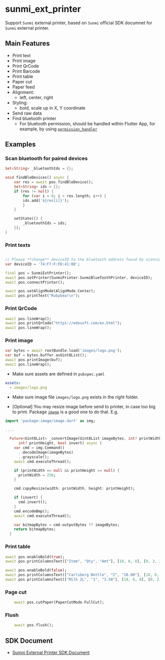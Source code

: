 # sunmi_ext_printer

Support `Sunmi` external printer, based on `Sunmi` official SDK documnet for `Sunmi` external printer.

## Main Features

- Print text
- Print image
- Print QrCode
- Print Barcode
- Print table
- Paper cut
- Paper feed
- Alignment:
  - left, center, right
- Styling:
  - bold, scale up in X, Y coordinate
- Send raw data
- Find bluetooth printer
  - For bluetooth permission, should be handled within Flutter App, for example, by using [`permission_handler`](https://pub.dev/packages/permission_handler)

## Examples

### Scan bluetooth for paired devices

```dart
Set<String> _bluetoothIds = {};

void findBleDevices() async {
    var res = await pos.findBleDevice();
    Set<String> ids = {};
    if (res != null) {
        for (var i = 0; i < res.length; i++) {
        ids.add('${res[i]}');
        }
    }

    setState(() {
        _bluetoothIds = ids;
    });
}

```

### Print texts

```dart

// Please **change** deviceID to the bluetooth address found by scanning result
var deviceID = '74:F7:F:FD:41:0D';

final pos = SunmiExtPrinter();
await pos.setPrinter(SunmiPrinter.SunmiBlueToothPrinter, deviceID);
await pos.connectPrinter();

await pos.setAlignMode(AlignMode.Center);
await pos.printText("Rubybear\n");

```

### Print QrCode

```dart
await pos.lineWrap();
await pos.printQrCode("https://edesoft.com/en.html");
await pos.lineWrap();
```

### Print image

```dart
var bytes = await rootBundle.load('images/logo.png');
var buf = bytes.buffer.asUint8List();
await pos.printImage(buf);
await pos.lineWrap();
```

- Make sure assets are defined in `pubspec.yaml`

```yaml
assets:
  - images/logo.png
```

- Make sure image file `images/logo.png` exists in the right folder.

- [Optional] You may resize image before send to printer, in case too big to print. Package [`image`](https://pub.dev/packages/image) is a good one to do that. E.g.

```dart
import 'package:image/image.dart' as img;

....

  Future<Uint8List> _convertImage(Uint8List imageBytes, int? printWidth,
      int? printHeight, bool invert) async {
    var cmd = img.Command()
      ..decodeImage(imageBytes)
      ..grayscale();
    await cmd.executeThread();

    if (printWidth == null && printHeight == null) {
      printWidth = 256;
    }

    cmd.copyResize(width: printWidth, height: printHeight);

    if (invert) {
      cmd.invert();
    }
    cmd.encodeBmp();
    await cmd.executeThread();

    var bitmapBytes = cmd.outputBytes ?? imageBytes;
    return bitmapBytes;
  }
```

### Print table

```dart
await pos.enableBold(true);
await pos.printColumnsText(["Item", "Qty", "Amt"], [18, 6, 8], [0, 2, 2]);

await pos.enableBold(false);
await pos.printColumnsText(["Carlsberg Bottle", "2", "20.00"], [18, 6, 8], [0, 2, 2]);
await pos.printColumnsText(["Milk 2L", "1", "3.50"], [18, 6, 8], [0, 2, 2]);

```

### Page cut

```dart
    await pos.cutPaper(PaperCutMode.FullCut);
```

### Flush

```dart
    await pos.flush();
```

## SDK Document

- [Sumni External Printer SDK Document]("https://file.cdn.sunmi.com/SUNMIDOCS/%E5%95%86%E7%B1%B3%E5%A4%96%E6%8E%A5%E6%89%93%E5%8D%B0%E6%9C%BA%E5%BC%80%E5%8F%91%E8%80%85%E6%96%87%E6%A1%A3-2112.pdf")
